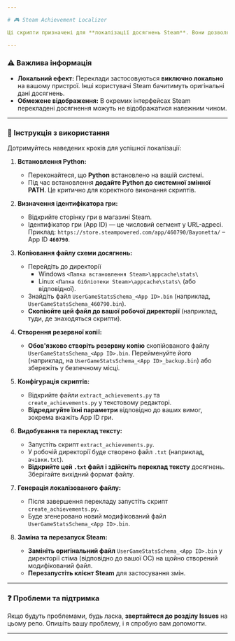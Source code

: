 ```yaml
---

# 🎮 Steam Achievement Localizer

Ці скрипти призначені для **локалізації досягнень Steam**. Вони дозволяють налаштувати відображення назв та описів досягнень для особистого використання.

---
```


### ⚠️ Важлива інформація

* **Локальний ефект:** Переклади застосовуються **виключно локально** на вашому пристрої. Інші користувачі Steam бачитимуть оригінальні дані досягнень.
* **Обмежене відображення:** В окремих інтерфейсах Steam перекладені досягнення можуть не відображатися належним чином.

---

### 🚀 Інструкція з використання

Дотримуйтесь наведених кроків для успішної локалізації:

1.  **Встановлення Python:**
    * Переконайтеся, що **Python** встановлено на вашій системі.
    * Під час встановлення **додайте Python до системної змінної PATH**. Це критично для коректного виконання скриптів.

2.  **Визначення ідентифікатора гри:**
    * Відкрийте сторінку гри в магазині Steam.
    * Ідентифікатор гри (App ID) — це числовий сегмент у URL-адресі. Приклад: `https://store.steampowered.com/app/460790/Bayonetta/` – App ID **`460790`**.

3.  **Копіювання файлу схеми досягнень:**
    * Перейдіть до директорії
        * Windows `<Папка встановлення Steam>\appcache\stats\`
        * Linux `<Папка бібліотеки Steam>\appcache\stats\` (або відповідної).
    * Знайдіть файл `UserGameStatsSchema_<App ID>.bin` (наприклад, `UserGameStatsSchema_460790.bin`).
    * **Скопіюйте цей файл до вашої робочої директорії** (наприклад, туди, де знаходяться скрипти).

4.  **Створення резервної копії:**
    * **Обов'язково створіть резервну копію** скопійованого файлу `UserGameStatsSchema_<App ID>.bin`. Перейменуйте його (наприклад, на `UserGameStatsSchema_<App ID>_backup.bin`) або збережіть у безпечному місці.

5.  **Конфігурація скриптів:**
    * Відкрийте файли `extract_achievements.py` та `create_achievements.py` у текстовому редакторі.
    * **Відредагуйте їхні параметри** відповідно до ваших вимог, зокрема вкажіть App ID гри.

6.  **Видобування та переклад тексту:**
    * Запустіть скрипт `extract_achievements.py`.
    * У робочій директорії буде створено файл `.txt` (наприклад, `ачівки.txt`).
    * **Відкрийте цей `.txt` файл і здійсніть переклад тексту** досягнень. Зберігайте вихідний формат файлу.

7.  **Генерація локалізованого файлу:**
    * Після завершення перекладу запустіть скрипт `create_achievements.py`.
    * Буде згенеровано новий модифікований файл `UserGameStatsSchema_<App ID>.bin`.

8.  **Заміна та перезапуск Steam:**
    * **Замініть оригінальний файл** `UserGameStatsSchema_<App ID>.bin` у директорії стіма (відповідно до вашої ОС) на щойно створений модифікований файл.
    * **Перезапустіть клієнт Steam** для застосування змін.

---

### ❓ Проблеми та підтримка

Якщо будуть проблемами, будь ласка, **звертайтеся до розділу Issues** на цьому репо. Опишіть вашу проблему, і я спробую вам допомогти.

---